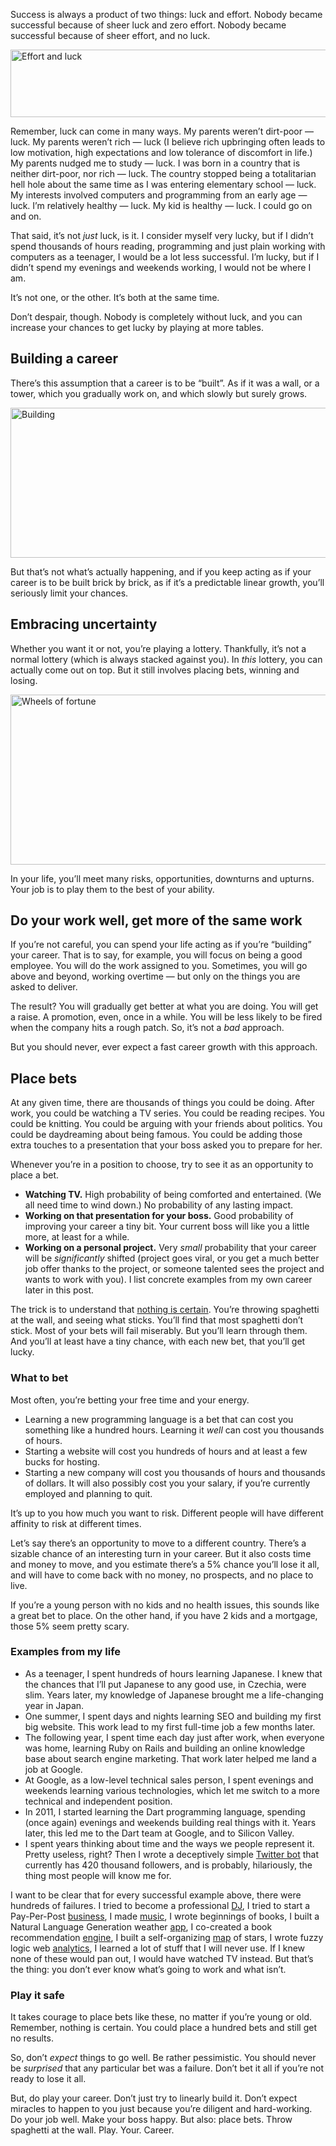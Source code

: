 Success is always a product of two things: luck and effort. Nobody
became successful because of sheer luck and zero effort. Nobody became
successful because of sheer effort, and no luck.

<img src="https://selfimproving.dev/wp-content/uploads/2020/07/effort-and-luck.png" title="effort-and-luck.png" width="597" height="108" alt="Effort and luck" />

Remember, luck can come in many ways. My parents weren’t dirt-poor —
luck. My parents weren’t rich — luck (I believe rich upbringing often
leads to low motivation, high expectations and low tolerance of
discomfort in life.) My parents nudged me to study — luck. I was born in
a country that is neither dirt-poor, nor rich — luck. The country
stopped being a totalitarian hell hole about the same time as I was
entering elementary school — luck. My interests involved computers and
programming from an early age — luck. I’m relatively healthy — luck. My
kid is healthy — luck. I could go on and on.

That said, it’s not *just* luck, is it. I consider myself very lucky, but if I didn’t spend
thousands of hours reading, programming and just plain working with
computers as a teenager, I would be a lot less successful. I’m lucky,
but if I didn’t spend my evenings and weekends working, I would not be
where I am.

It’s not one, or the other. It’s both at the same time.

Don’t despair, though. Nobody is completely without luck, and you can
increase your chances to get lucky by playing at more tables.

## Building a career

There’s this assumption that a career is to be “built”. As if it was a
wall, or a tower, which you gradually work on, and which slowly but
surely grows.

<img src="https://selfimproving.dev/wp-content/uploads/2020/07/building.png" title="building.png" width="600" height="240" alt="Building" />

But that’s not what’s actually happening, and if you keep acting as if
your career is to be built brick by brick, as if it’s a predictable
linear growth, you’ll seriously limit your chances.

## Embracing uncertainty

Whether you want it or not, you’re playing a lottery. Thankfully, it’s
not a normal lottery (which is always stacked against you). In *this*
lottery, you can actually come out on top. But it still involves placing
bets, winning and losing.

<img src="https://selfimproving.dev/wp-content/uploads/2020/07/wheels-of-fortune.png" title="wheels-of-fortune.png" width="600" height="272" alt="Wheels of fortune" />

In your life, you’ll meet many risks, opportunities, downturns and
upturns. Your job is to play them to the best of your ability.

## Do your work well, get more of the same work

If you’re not careful, you can spend your life acting as if you’re
“building” your career. That is to say, for example, you will focus on
being a good employee. You will do the work assigned to you. Sometimes,
you will go above and beyond, working overtime — but only on the things
you are asked to deliver.

The result? You will gradually get better at
what you are doing. You will get a raise. A promotion, even, once in a
while. You will be less likely to be fired when the company hits a rough
patch. So, it’s not a *bad* approach.

But you should never, ever expect
a fast career growth with this approach.

## Place bets

At any given time, there are thousands of things you could be doing.
After work, you could be watching a TV series. You could be reading
recipes. You could be knitting. You could be arguing with your friends
about politics. You could be daydreaming about being famous. You could
be adding those extra touches to a presentation that your boss asked you
to prepare for her.

Whenever you’re in a position to choose, try to see
it as an opportunity to place a bet.

-   **Watching TV.** High probability of being comforted and
    entertained. (We all need time to wind down.) No probability of any
    lasting impact.
-   **Working on that presentation for your boss.** Good probability of
    improving your career a tiny bit. Your current boss will like you a
    little more, at least for a while.
-   **Working on a personal project.** Very *small* probability that
    your career will be *significantly* shifted (project goes viral, or
    you get a much better job offer thanks to the project, or someone
    talented sees the project and wants to work with you). I list
    concrete examples from my own career later in this post.

The trick is to understand that [nothing is
certain](https://filiph.github.io/unsure/). You’re throwing spaghetti at
the wall, and seeing what sticks. You’ll find that most spaghetti don’t
stick. Most of your bets will fail miserably. But you’ll learn through
them. And you’ll at least have a tiny chance, with each new bet, that
you’ll get lucky.

### What to bet

Most often, you’re betting your free time and your energy.

-   Learning a new programming language is a bet that can cost you
    something like a hundred hours. Learning it *well* can cost you
    thousands of hours.
-   Starting a website will cost you hundreds of hours and at least a
    few bucks for hosting.
-   Starting a new company will cost you thousands of hours and
    thousands of dollars. It will also possibly cost you your salary, if
    you’re currently employed and planning to quit.

It’s up to you how much you want to risk. Different people will have
different affinity to risk at different times.

Let’s say there’s an
opportunity to move to a different country. There’s a sizable chance of
an interesting turn in your career. But it also costs time and money to
move, and you estimate there’s a 5% chance you’ll lose it all, and will
have to come back with no money, no prospects, and no place to live.

If you’re a young person with no kids and no health issues, this sounds
like a great bet to place. On the other hand, if you have 2 kids and a
mortgage, those 5% seem pretty scary.

### Examples from my life

-   As a teenager, I spent hundreds of hours learning Japanese. I knew
    that the chances that I’ll put Japanese to any good use, in Czechia,
    were slim. Years later, my knowledge of Japanese brought me a
    life-changing year in Japan.
-   One summer, I spent days and nights learning SEO and building my
    first big website. This work lead to my first full-time job a few
    months later.
-   The following year, I spent time each day just after work, when
    everyone was home, learning Ruby on Rails and building an online
    knowledge base about search engine marketing. That work later helped
    me land a job at Google.
-   At Google, as a low-level technical sales person, I spent evenings
    and weekends learning various technologies, which let me switch to a
    more technical and independent position.
-   In 2011, I started learning the Dart programming language, spending
    (once again) evenings and weekends building real things with it.
    Years later, this led me to the Dart team at Google, and to Silicon
    Valley.
-   I spent years thinking about time and the ways we people represent
    it. Pretty useless, right? Then I wrote a deceptively simple
    [Twitter bot](https://twitter.com/year_progress) that currently has
    420 thousand followers, and is probably, hilariously, the thing most
    people will know me for.

I want to be clear that for every successful example above, there were
hundreds of failures. I tried to become a professional
[DJ](http://www.philipage.com/), I tried to start a Pay-Per-Post
[business](http://diky.cz/), I made
[music](https://philipage.bandcamp.com/album/2003-2013), I wrote
beginnings of books, I built a Natural Language Generation weather
[app](https://alojz.cz/), I co-created a book recommendation
[engine](http://tisicknih.cz/), I built a self-organizing
[map](https://starmap2d.appspot.com/) of stars, I wrote fuzzy logic web
[analytics](https://filiph.net/fuzzy/), I learned a lot of stuff that I
will never use. If I knew none of these would pan out, I would have
watched TV instead. But that’s the thing: you don’t ever know what’s
going to work and what isn’t.

### Play it safe

It takes courage to place bets like these, no matter if you’re young or
old. Remember, nothing is certain. You could place a hundred bets and
still get no results.

So, don’t *expect* things to go well. Be rather
pessimistic. You should never be *surprised* that any particular bet was
a failure. Don’t bet it all if you’re not ready to lose it all.

But, do play your career. Don’t just try to linearly build it. Don’t expect
miracles to happen to you just because you’re diligent and hard-working.
Do your job well. Make your boss happy. But also: place bets. Throw
spaghetti at the wall. Play. Your. Career.
